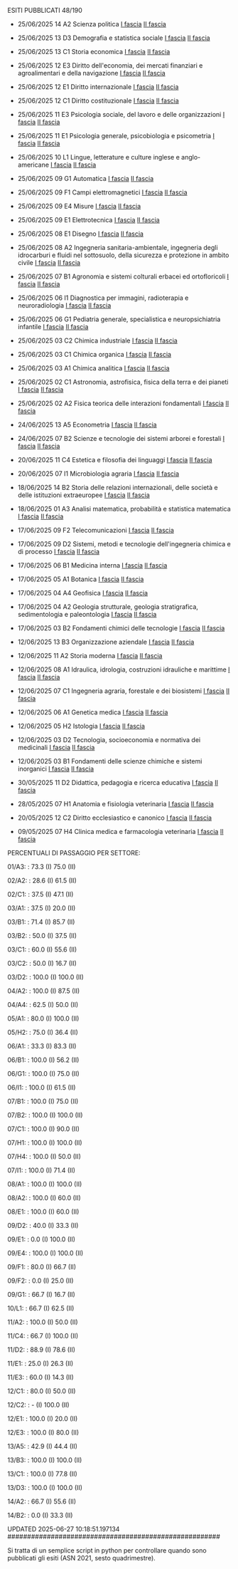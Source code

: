 ESITI PUBBLICATI 48/190 

- 25/06/2025 14 A2  Scienza politica	  [I fascia](https://asn23.cineca.it/pubblico/miur/esito/14%252FA2/1/4) [II fascia](https://asn23.cineca.it/pubblico/miur/esito/14%252FA2/2/4) 

- 25/06/2025 13 D3  Demografia e statistica sociale	  [I fascia](https://asn23.cineca.it/pubblico/miur/esito/13%252FD3/1/4) [II fascia](https://asn23.cineca.it/pubblico/miur/esito/13%252FD3/2/4) 

- 25/06/2025 13 C1  Storia economica	  [I fascia](https://asn23.cineca.it/pubblico/miur/esito/13%252FC1/1/4) [II fascia](https://asn23.cineca.it/pubblico/miur/esito/13%252FC1/2/4) 

- 25/06/2025 12 E3  Diritto dell'economia, dei mercati finanziari e agroalimentari e della navigazione	  [I fascia](https://asn23.cineca.it/pubblico/miur/esito/12%252FE3/1/4) [II fascia](https://asn23.cineca.it/pubblico/miur/esito/12%252FE3/2/4) 

- 25/06/2025 12 E1  Diritto internazionale	  [I fascia](https://asn23.cineca.it/pubblico/miur/esito/12%252FE1/1/4) [II fascia](https://asn23.cineca.it/pubblico/miur/esito/12%252FE1/2/4) 

- 25/06/2025 12 C1  Diritto costituzionale	  [I fascia](https://asn23.cineca.it/pubblico/miur/esito/12%252FC1/1/4) [II fascia](https://asn23.cineca.it/pubblico/miur/esito/12%252FC1/2/4) 

- 25/06/2025 11 E3  Psicologia sociale, del lavoro e delle organizzazioni	  [I fascia](https://asn23.cineca.it/pubblico/miur/esito/11%252FE3/1/4) [II fascia](https://asn23.cineca.it/pubblico/miur/esito/11%252FE3/2/4) 

- 25/06/2025 11 E1  Psicologia generale, psicobiologia e psicometria	  [I fascia](https://asn23.cineca.it/pubblico/miur/esito/11%252FE1/1/4) [II fascia](https://asn23.cineca.it/pubblico/miur/esito/11%252FE1/2/4) 

- 25/06/2025 10 L1  Lingue, letterature e culture inglese e anglo-americane	  [I fascia](https://asn23.cineca.it/pubblico/miur/esito/10%252FL1/1/4) [II fascia](https://asn23.cineca.it/pubblico/miur/esito/10%252FL1/2/4) 

- 25/06/2025 09 G1  Automatica	  [I fascia](https://asn23.cineca.it/pubblico/miur/esito/09%252FG1/1/4) [II fascia](https://asn23.cineca.it/pubblico/miur/esito/09%252FG1/2/4) 

- 25/06/2025 09 F1  Campi elettromagnetici	  [I fascia](https://asn23.cineca.it/pubblico/miur/esito/09%252FF1/1/4) [II fascia](https://asn23.cineca.it/pubblico/miur/esito/09%252FF1/2/4) 

- 25/06/2025 09 E4  Misure	  [I fascia](https://asn23.cineca.it/pubblico/miur/esito/09%252FE4/1/4) [II fascia](https://asn23.cineca.it/pubblico/miur/esito/09%252FE4/2/4) 

- 25/06/2025 09 E1  Elettrotecnica	  [I fascia](https://asn23.cineca.it/pubblico/miur/esito/09%252FE1/1/4) [II fascia](https://asn23.cineca.it/pubblico/miur/esito/09%252FE1/2/4) 

- 25/06/2025 08 E1  Disegno	  [I fascia](https://asn23.cineca.it/pubblico/miur/esito/08%252FE1/1/4) [II fascia](https://asn23.cineca.it/pubblico/miur/esito/08%252FE1/2/4) 

- 25/06/2025 08 A2  Ingegneria sanitaria-ambientale, ingegneria degli idrocarburi e fluidi nel sottosuolo, della sicurezza e protezione in ambito civile	  [I fascia](https://asn23.cineca.it/pubblico/miur/esito/08%252FA2/1/4) [II fascia](https://asn23.cineca.it/pubblico/miur/esito/08%252FA2/2/4) 

- 25/06/2025 07 B1  Agronomia e sistemi colturali erbacei ed ortofloricoli	  [I fascia](https://asn23.cineca.it/pubblico/miur/esito/07%252FB1/1/4) [II fascia](https://asn23.cineca.it/pubblico/miur/esito/07%252FB1/2/4) 

- 25/06/2025 06 I1  Diagnostica per immagini, radioterapia e neuroradiologia	  [I fascia](https://asn23.cineca.it/pubblico/miur/esito/06%252FI1/1/4) [II fascia](https://asn23.cineca.it/pubblico/miur/esito/06%252FI1/2/4) 

- 25/06/2025 06 G1  Pediatria generale, specialistica e neuropsichiatria infantile	  [I fascia](https://asn23.cineca.it/pubblico/miur/esito/06%252FG1/1/4) [II fascia](https://asn23.cineca.it/pubblico/miur/esito/06%252FG1/2/4) 

- 25/06/2025 03 C2  Chimica industriale	  [I fascia](https://asn23.cineca.it/pubblico/miur/esito/03%252FC2/1/4) [II fascia](https://asn23.cineca.it/pubblico/miur/esito/03%252FC2/2/4) 

- 25/06/2025 03 C1  Chimica organica	  [I fascia](https://asn23.cineca.it/pubblico/miur/esito/03%252FC1/1/4) [II fascia](https://asn23.cineca.it/pubblico/miur/esito/03%252FC1/2/4) 

- 25/06/2025 03 A1  Chimica analitica	  [I fascia](https://asn23.cineca.it/pubblico/miur/esito/03%252FA1/1/4) [II fascia](https://asn23.cineca.it/pubblico/miur/esito/03%252FA1/2/4) 

- 25/06/2025 02 C1  Astronomia, astrofisica, fisica della terra e dei pianeti	  [I fascia](https://asn23.cineca.it/pubblico/miur/esito/02%252FC1/1/4) [II fascia](https://asn23.cineca.it/pubblico/miur/esito/02%252FC1/2/4) 

- 25/06/2025 02 A2  Fisica teorica delle interazioni fondamentali	  [I fascia](https://asn23.cineca.it/pubblico/miur/esito/02%252FA2/1/4) [II fascia](https://asn23.cineca.it/pubblico/miur/esito/02%252FA2/2/4) 

- 24/06/2025 13 A5  Econometria	  [I fascia](https://asn23.cineca.it/pubblico/miur/esito/13%252FA5/1/4) [II fascia](https://asn23.cineca.it/pubblico/miur/esito/13%252FA5/2/4) 

- 24/06/2025 07 B2  Scienze e tecnologie dei sistemi arborei e forestali	  [I fascia](https://asn23.cineca.it/pubblico/miur/esito/07%252FB2/1/4) [II fascia](https://asn23.cineca.it/pubblico/miur/esito/07%252FB2/2/4) 

- 20/06/2025 11 C4  Estetica e filosofia dei linguaggi	  [I fascia](https://asn23.cineca.it/pubblico/miur/esito/11%252FC4/1/4) [II fascia](https://asn23.cineca.it/pubblico/miur/esito/11%252FC4/2/4) 

- 20/06/2025 07 I1  Microbiologia agraria	  [I fascia](https://asn23.cineca.it/pubblico/miur/esito/07%252FI1/1/4) [II fascia](https://asn23.cineca.it/pubblico/miur/esito/07%252FI1/2/4) 

- 18/06/2025 14 B2  Storia delle relazioni internazionali, delle società e delle istituzioni extraeuropee	  [I fascia](https://asn23.cineca.it/pubblico/miur/esito/14%252FB2/1/4) [II fascia](https://asn23.cineca.it/pubblico/miur/esito/14%252FB2/2/4) 

- 18/06/2025 01 A3  Analisi matematica, probabilità e statistica matematica	  [I fascia](https://asn23.cineca.it/pubblico/miur/esito/01%252FA3/1/4) [II fascia](https://asn23.cineca.it/pubblico/miur/esito/01%252FA3/2/4) 

- 17/06/2025 09 F2  Telecomunicazioni	  [I fascia](https://asn23.cineca.it/pubblico/miur/esito/09%252FF2/1/4) [II fascia](https://asn23.cineca.it/pubblico/miur/esito/09%252FF2/2/4) 

- 17/06/2025 09 D2  Sistemi, metodi e tecnologie dell'ingegneria chimica e di processo	  [I fascia](https://asn23.cineca.it/pubblico/miur/esito/09%252FD2/1/4) [II fascia](https://asn23.cineca.it/pubblico/miur/esito/09%252FD2/2/4) 

- 17/06/2025 06 B1  Medicina interna	  [I fascia](https://asn23.cineca.it/pubblico/miur/esito/06%252FB1/1/4) [II fascia](https://asn23.cineca.it/pubblico/miur/esito/06%252FB1/2/4) 

- 17/06/2025 05 A1  Botanica	  [I fascia](https://asn23.cineca.it/pubblico/miur/esito/05%252FA1/1/4) [II fascia](https://asn23.cineca.it/pubblico/miur/esito/05%252FA1/2/4) 

- 17/06/2025 04 A4  Geofisica	  [I fascia](https://asn23.cineca.it/pubblico/miur/esito/04%252FA4/1/4) [II fascia](https://asn23.cineca.it/pubblico/miur/esito/04%252FA4/2/4) 

- 17/06/2025 04 A2  Geologia strutturale, geologia stratigrafica, sedimentologia e paleontologia	  [I fascia](https://asn23.cineca.it/pubblico/miur/esito/04%252FA2/1/4) [II fascia](https://asn23.cineca.it/pubblico/miur/esito/04%252FA2/2/4) 

- 17/06/2025 03 B2  Fondamenti chimici delle tecnologie	  [I fascia](https://asn23.cineca.it/pubblico/miur/esito/03%252FB2/1/4) [II fascia](https://asn23.cineca.it/pubblico/miur/esito/03%252FB2/2/4) 

- 12/06/2025 13 B3  Organizzazione aziendale	  [I fascia](https://asn23.cineca.it/pubblico/miur/esito/13%252FB3/1/4) [II fascia](https://asn23.cineca.it/pubblico/miur/esito/13%252FB3/2/4) 

- 12/06/2025 11 A2  Storia moderna	  [I fascia](https://asn23.cineca.it/pubblico/miur/esito/11%252FA2/1/4) [II fascia](https://asn23.cineca.it/pubblico/miur/esito/11%252FA2/2/4) 

- 12/06/2025 08 A1  Idraulica, idrologia, costruzioni idrauliche e marittime	  [I fascia](https://asn23.cineca.it/pubblico/miur/esito/08%252FA1/1/4) [II fascia](https://asn23.cineca.it/pubblico/miur/esito/08%252FA1/2/4) 

- 12/06/2025 07 C1  Ingegneria agraria, forestale e dei biosistemi	  [I fascia](https://asn23.cineca.it/pubblico/miur/esito/07%252FC1/1/4) [II fascia](https://asn23.cineca.it/pubblico/miur/esito/07%252FC1/2/4) 

- 12/06/2025 06 A1  Genetica medica	  [I fascia](https://asn23.cineca.it/pubblico/miur/esito/06%252FA1/1/4) [II fascia](https://asn23.cineca.it/pubblico/miur/esito/06%252FA1/2/4) 

- 12/06/2025 05 H2  Istologia	  [I fascia](https://asn23.cineca.it/pubblico/miur/esito/05%252FH2/1/4) [II fascia](https://asn23.cineca.it/pubblico/miur/esito/05%252FH2/2/4) 

- 12/06/2025 03 D2  Tecnologia, socioeconomia e normativa dei medicinali	  [I fascia](https://asn23.cineca.it/pubblico/miur/esito/03%252FD2/1/4) [II fascia](https://asn23.cineca.it/pubblico/miur/esito/03%252FD2/2/4) 

- 12/06/2025 03 B1  Fondamenti delle scienze chimiche e sistemi inorganici	  [I fascia](https://asn23.cineca.it/pubblico/miur/esito/03%252FB1/1/4) [II fascia](https://asn23.cineca.it/pubblico/miur/esito/03%252FB1/2/4) 

- 30/05/2025 11 D2  Didattica, pedagogia e ricerca educativa	  [I fascia](https://asn23.cineca.it/pubblico/miur/esito/11%252FD2/1/4) [II fascia](https://asn23.cineca.it/pubblico/miur/esito/11%252FD2/2/4) 

- 28/05/2025 07 H1  Anatomia e fisiologia veterinaria	  [I fascia](https://asn23.cineca.it/pubblico/miur/esito/07%252FH1/1/4) [II fascia](https://asn23.cineca.it/pubblico/miur/esito/07%252FH1/2/4) 

- 20/05/2025 12 C2  Diritto ecclesiastico e canonico	  [I fascia](https://asn23.cineca.it/pubblico/miur/esito/12%252FC2/1/4) [II fascia](https://asn23.cineca.it/pubblico/miur/esito/12%252FC2/2/4) 

- 09/05/2025 07 H4  Clinica medica e farmacologia veterinaria	  [I fascia](https://asn23.cineca.it/pubblico/miur/esito/07%252FH4/1/4) [II fascia](https://asn23.cineca.it/pubblico/miur/esito/07%252FH4/2/4) 

PERCENTUALI DI PASSAGGIO PER SETTORE:

01/A3: : 73.3 (I) 75.0 (II)

02/A2: : 28.6 (I) 61.5 (II)

02/C1: : 37.5 (I) 47.1 (II)

03/A1: : 37.5 (I) 20.0 (II)

03/B1: : 71.4 (I) 85.7 (II)

03/B2: : 50.0 (I) 37.5 (II)

03/C1: : 60.0 (I) 55.6 (II)

03/C2: : 50.0 (I) 16.7 (II)

03/D2: : 100.0 (I) 100.0 (II)

04/A2: : 100.0 (I) 87.5 (II)

04/A4: : 62.5 (I) 50.0 (II)

05/A1: : 80.0 (I) 100.0 (II)

05/H2: : 75.0 (I) 36.4 (II)

06/A1: : 33.3 (I) 83.3 (II)

06/B1: : 100.0 (I) 56.2 (II)

06/G1: : 100.0 (I) 75.0 (II)

06/I1: : 100.0 (I) 61.5 (II)

07/B1: : 100.0 (I) 75.0 (II)

07/B2: : 100.0 (I) 100.0 (II)

07/C1: : 100.0 (I) 90.0 (II)

07/H1: : 100.0 (I) 100.0 (II)

07/H4: : 100.0 (I) 50.0 (II)

07/I1: : 100.0 (I) 71.4 (II)

08/A1: : 100.0 (I) 100.0 (II)

08/A2: : 100.0 (I) 60.0 (II)

08/E1: : 100.0 (I) 60.0 (II)

09/D2: : 40.0 (I) 33.3 (II)

09/E1: : 0.0 (I) 100.0 (II)

09/E4: : 100.0 (I) 100.0 (II)

09/F1: : 80.0 (I) 66.7 (II)

09/F2: : 0.0 (I) 25.0 (II)

09/G1: : 66.7 (I) 16.7 (II)

10/L1: : 66.7 (I) 62.5 (II)

11/A2: : 100.0 (I) 50.0 (II)

11/C4: : 66.7 (I) 100.0 (II)

11/D2: : 88.9 (I) 78.6 (II)

11/E1: : 25.0 (I) 26.3 (II)

11/E3: : 60.0 (I) 14.3 (II)

12/C1: : 80.0 (I) 50.0 (II)

12/C2: : - (I) 100.0 (II)

12/E1: : 100.0 (I) 20.0 (II)

12/E3: : 100.0 (I) 80.0 (II)

13/A5: : 42.9 (I) 44.4 (II)

13/B3: : 100.0 (I) 100.0 (II)

13/C1: : 100.0 (I) 77.8 (II)

13/D3: : 100.0 (I) 100.0 (II)

14/A2: : 66.7 (I) 55.6 (II)

14/B2: : 0.0 (I) 33.3 (II)

UPDATED 2025-06-27 10:18:51.197134
###################################################### 

Si tratta di un semplice script in python per controllare quando sono pubblicati gli esiti (ASN 2021, sesto quadrimestre).

